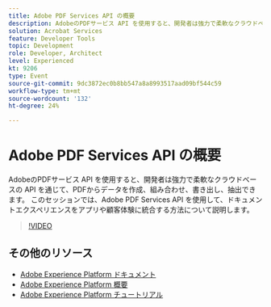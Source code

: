 ```yaml
---
title: Adobe PDF Services API の概要
description: AdobeのPDFサービス API を使用すると、開発者は強力で柔軟なクラウドベースの API を通じて、PDFからデータを作成、組み合わせ、書き出し、抽出できます。 このセッションでは、Adobe PDF Services API を使用して、ドキュメントエクスペリエンスをアプリや顧客体験に統合する方法について説明します。
solution: Acrobat Services
feature: Developer Tools
topic: Development
role: Developer, Architect
level: Experienced
kt: 9206
type: Event
source-git-commit: 9dc3872ec0b8bb547a8a8993517aad09bf544c59
workflow-type: tm+mt
source-wordcount: '132'
ht-degree: 24%

---
```


# Adobe PDF Services API の概要

AdobeのPDFサービス API を使用すると、開発者は強力で柔軟なクラウドベースの API を通じて、PDFからデータを作成、組み合わせ、書き出し、抽出できます。 このセッションでは、Adobe PDF Services API を使用して、ドキュメントエクスペリエンスをアプリや顧客体験に統合する方法について説明します。


>[!VIDEO](https://video.tv.adobe.com/v/337601/?quality=12&learn=on&hidetitle=true)

## その他のリソース

- [Adobe Experience Platform ドキュメント](https://experienceleague.adobe.com/docs/experience-platform.html?lang=ja)
- [Adobe Experience Platform 概要](https://experienceleague.adobe.com/docs/experience-platform/landing/home.html?lang=ja)
- [Adobe Experience Platform チュートリアル](https://experienceleague.adobe.com/docs/platform-learn/tutorials/overview.html?lang=ja)

